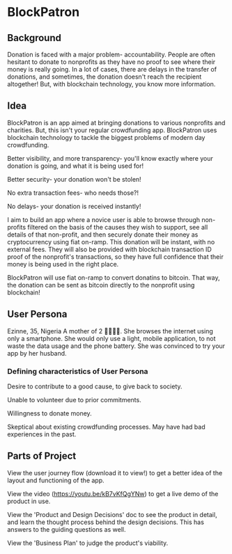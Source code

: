 # BlockPatron

## Background

Donation is faced with a major problem- accountability. 
People are often hesitant to donate to nonprofits as they have no proof to see where their money is really going.
In a lot of cases, there are delays in the transfer of donations, and sometimes, the donation doesn't reach the recipient altogether! 
But, with blockchain technology, you know more information.

## Idea

BlockPatron is an app aimed at bringing donations to various nonprofits and charities. 
But, this isn't your regular crowdfunding app. BlockPatron uses blockchain technology to tackle the biggest problems of modern day crowdfunding.


Better visibility, and more transparency- you'll know exactly where your donation is going, and what it is being used for! 

Better security- your donation won't be stolen!

No extra transaction fees- who needs those?!

No delays- your donation is received instantly!


I aim to build an app where a novice user is able to browse through non-profits filtered on the basis of the causes they wish to support, 
see all details of that non-profit, and then securely donate their money as cryptocurrency using fiat on-ramp. 
This donation will be instant, with no external fees.
They will also be provided with blockchain transaction ID proof of the nonprofit's transactions, 
so they have full confidence that their money is being used in the right place.


BlockPatron will use fiat on-ramp to convert donatins to bitcoin. 
That way, the donation can be sent as bitcoin directly to the nonprofit using blockchain!


## User Persona

Ezinne, 35, Nigeria
A mother of 2 👨‍👩‍👧‍👦. She browses the internet using only a smartphone. 
She would only use a light, mobile application, to not waste the data usage and the phone battery. 
She was convinced to try your app by her husband.

### Defining characteristics of User Persona

Desire to contribute to a good cause, to give back to society.

Unable to volunteer due to prior commitments.

Willingness to donate money.

Skeptical about existing crowdfunding processes. May have had bad experiences in the past.


## Parts of Project
View the user journey flow (download it to view!) to get a better idea of the layout and functioning of the app. 

View the video (https://youtu.be/kB7vKfQgYNw) to get a live demo of the product in use.

View the 'Product and Design Decisions' doc to see the product in detail, and learn the thought process behind the design decisions. This has answers to the guiding questions as well.

View the 'Business Plan' to judge the product's viability.

